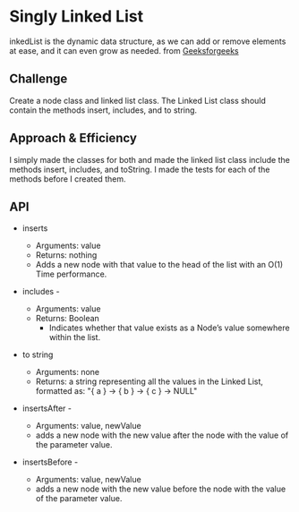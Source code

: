 # Singly Linked List
<!-- Short summary or background information -->
inkedList is the dynamic data structure, as we can add or remove elements at ease, and it can even grow as needed. from [Geeksforgeeks](https://www.geeksforgeeks.org/implementation-linkedlist-javascript/)

## Challenge
<!-- Description of the challenge -->
Create a node class and linked list class. The Linked List class should contain the methods insert, includes, and to string.

## Approach & Efficiency
<!-- What approach did you take? Why? What is the Big O space/time for this approach? -->
I simply made the classes for both and made the linked list class include the methods insert, includes, and toString. I made the tests for each of the methods before I created them.

## API
<!-- Description of each method publicly available to your Linked List -->
- inserts
  - Arguments: value
  - Returns: nothing
  - Adds a new node with that value to the head of the list with an O(1) Time performance.

- includes -
  - Arguments: value
  - Returns: Boolean
    - Indicates whether that value exists as a Node’s value somewhere within the list.

- to string
  - Arguments: none
  - Returns: a string representing all the values in the Linked List, formatted as:
"{ a } -> { b } -> { c } -> NULL"

- insertsAfter -
  - Arguments: value, newValue
  - adds a new node with the new value after the node with the value of the parameter value.

- insertsBefore -
  - Arguments: value, newValue
  - adds a new node with the new value before the node with the value of the parameter value.
